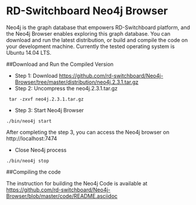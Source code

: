 # RD-Switchboard Neo4j Browser

Neo4j is the graph database that empowers RD-Switchboard platform, and the Neo4j Browser enables exploring this graph database. You can download and run the latest distribution, or build and compile the code on your development machine. Currently the tested operating system is Ubuntu 14.04 LTS.

##Download and Run the Compiled Version

* Step 1: Download https://github.com/rd-switchboard/Neo4j-Browser/tree/master/distribution/neo4j.2.3.1.tar.gz
* Step 2: Uncompress the neo4j.2.3.1.tar.gz
```
 tar -zxvf neo4j.2.3.1.tar.gz
```
* Step 3: Start Neo4j Browser
```
./bin/neo4j start
```
After completing the step 3, you can access the Neo4j browser on http://localhost:7474

* Close Neo4j process
```
./bin/neo4j stop
```
 


##Compiling the code

The instruction for building the Neo4j Code is available at
https://github.com/rd-switchboard/Neo4j-Browser/blob/master/code/README.asciidoc
